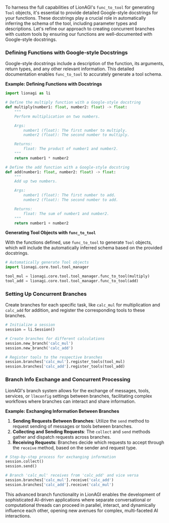 To harness the full capabilities of LionAGI's `func_to_tool` for generating `Tool` objects, it's essential to provide detailed Google-style docstrings for your functions. These docstrings play a crucial role in automatically inferring the schema of the tool, including parameter types and descriptions. Let's refine our approach to creating concurrent branches with custom tools by ensuring our functions are well-documented with Google-style docstrings.

### Defining Functions with Google-style Docstrings

Google-style docstrings include a description of the function, its arguments, return types, and any other relevant information. This detailed documentation enables `func_to_tool` to accurately generate a tool schema.

**Example: Defining Functions with Docstrings**

```python
import lionagi as li

# Define the multiply function with a Google-style docstring
def multiply(number1: float, number2: float) -> float:
    """
    Perform multiplication on two numbers.

    Args:
        number1 (float): The first number to multiply.
        number2 (float): The second number to multiply.

    Returns:
        float: The product of number1 and number2.
    """
    return number1 * number2

# Define the add function with a Google-style docstring
def add(number1: float, number2: float) -> float:
    """
    Add up two numbers.

    Args:
        number1 (float): The first number to add.
        number2 (float): The second number to add.

    Returns:
        float: The sum of number1 and number2.
    """
    return number1 + number2
```

**Generating Tool Objects with `func_to_tool`**

With the functions defined, use `func_to_tool` to generate `Tool` objects, which will include the automatically inferred schema based on the provided docstrings.

```python
# Automatically generate Tool objects
import lionagi.core.tool.tool_manager

tool_mul = lionagi.core.tool.tool_manager.func_to_tool(multiply)
tool_add = lionagi.core.tool.tool_manager.func_to_tool(add)
```

### Setting Up Concurrent Branches

Create branches for each specific task, like `calc_mul` for multiplication and `calc_add` for addition, and register the corresponding tools to these branches.

```python
# Initialize a session
session = li.Session()

# Create branches for different calculations
session.new_branch('calc_mul')
session.new_branch('calc_add')

# Register tools to the respective branches
session.branches['calc_mul'].register_tools(tool_mul)
session.branches['calc_add'].register_tools(tool_add)
```

### Branch Info Exchange and Concurrent Processing

LionAGI's branch system allows for the exchange of messages, tools, services, or `llmconfig` settings between branches, facilitating complex workflows where branches can interact and share information.

**Example: Exchanging Information Between Branches**

1. **Sending Requests Between Branches**: Utilize the `send` method to request sending of messages or tools between branches.
2. **Collecting and Sending Requests**: The `collect` and `send` methods gather and dispatch requests across branches.
3. **Receiving Requests**: Branches decide which requests to accept through the `receive` method, based on the sender and request type.

```python
# Step-by-step process for exchanging information
session.collect()
session.send()

# Branch 'calc_mul' receives from 'calc_add' and vice versa
session.branches['calc_mul'].receive('calc_add')
session.branches['calc_add'].receive('calc_mul')
```

This advanced branch functionality in LionAGI enables the development of sophisticated AI-driven applications where separate conversational or computational threads can proceed in parallel, interact, and dynamically influence each other, opening new avenues for complex, multi-faceted AI interactions.